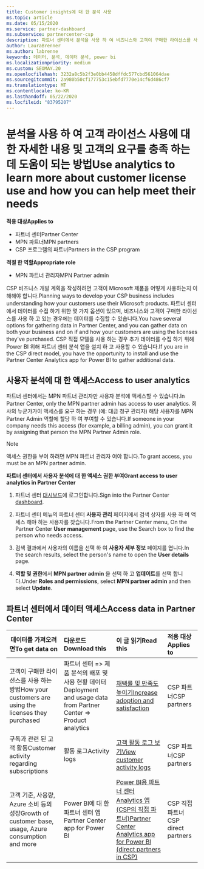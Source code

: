```yaml
---
title: Customer insights에 대 한 분석 사용
ms.topic: article
ms.date: 05/15/2020
ms.service: partner-dashboard
ms.subservice: partnercenter-csp
description: 파트너 센터에서 분석을 사용 하 여 비즈니스와 고객이 구매한 라이선스를 사용 하는 방법을 더 잘 이해 하는 방법을 알아보세요.
author: LauraBrenner
ms.author: labrenne
keywords: 데이터, 분석, 데이터 분석, power bi
ms.localizationpriority: medium
ms.custom: SEOMAY.20
ms.openlocfilehash: 3232a8c5b2f3e0bb4458dffdc577cbd561064dae
ms.sourcegitcommit: 2a980b50cf177753c15ebfd7770e14cf6d486cf7
ms.translationtype: MT
ms.contentlocale: ko-KR
ms.lasthandoff: 05/22/2020
ms.locfileid: "83795207"
---
```

# <a name="use-analytics-to-learn-more-about-customer-license-use-and-how-you-can-help-meet-their-needs"></a><span data-ttu-id="2dac7-104">분석을 사용 하 여 고객 라이선스 사용에 대 한 자세한 내용 및 고객의 요구를 충족 하는 데 도움이 되는 방법</span><span class="sxs-lookup"><span data-stu-id="2dac7-104">Use analytics to learn more about customer license use and how you can help meet their needs</span></span>

<span data-ttu-id="2dac7-105">**적용 대상**</span><span class="sxs-lookup"><span data-stu-id="2dac7-105">**Applies to**</span></span>

- <span data-ttu-id="2dac7-106">파트너 센터</span><span class="sxs-lookup"><span data-stu-id="2dac7-106">Partner Center</span></span>
- <span data-ttu-id="2dac7-107">MPN 파트너</span><span class="sxs-lookup"><span data-stu-id="2dac7-107">MPN partners</span></span>
- <span data-ttu-id="2dac7-108">CSP 프로그램의 파트너</span><span class="sxs-lookup"><span data-stu-id="2dac7-108">Partners in the CSP program</span></span>

<span data-ttu-id="2dac7-109">**적절 한 역할**</span><span class="sxs-lookup"><span data-stu-id="2dac7-109">**Appropriate role**</span></span>

- <span data-ttu-id="2dac7-110">MPN 파트너 관리자</span><span class="sxs-lookup"><span data-stu-id="2dac7-110">MPN Partner admin</span></span>

<span data-ttu-id="2dac7-111">CSP 비즈니스 개발 계획을 작성하려면 고객이 Microsoft 제품을 어떻게 사용하는지 이해해야 합니다.</span><span class="sxs-lookup"><span data-stu-id="2dac7-111">Planning ways to develop your CSP business includes understanding how your customers use their Microsoft products.</span></span> <span data-ttu-id="2dac7-112">파트너 센터에서 데이터를 수집 하기 위한 몇 가지 옵션이 있으며, 비즈니스와 고객이 구매한 라이선스를 사용 하 고 있는 경우에는 데이터를 수집할 수 있습니다.</span><span class="sxs-lookup"><span data-stu-id="2dac7-112">You have several options for gathering data in Partner Center, and you can gather data on both your business and on if and how your customers are using the licenses they've purchased.</span></span> <span data-ttu-id="2dac7-113">CSP 직접 모델을 사용 하는 경우 추가 데이터를 수집 하기 위해 Power BI 위해 파트너 센터 분석 앱을 설치 하 고 사용할 수 있습니다.</span><span class="sxs-lookup"><span data-stu-id="2dac7-113">If you are in the CSP direct model, you have the opportunity to install and use the Partner Center Analytics app for Power BI to gather additional data.</span></span>

## <a name="access-to-user-analytics"></a><span data-ttu-id="2dac7-114">사용자 분석에 대 한 액세스</span><span class="sxs-lookup"><span data-stu-id="2dac7-114">Access to user analytics</span></span>

<span data-ttu-id="2dac7-115">파트너 센터에서는 MPN 파트너 관리자만 사용자 분석에 액세스할 수 있습니다.</span><span class="sxs-lookup"><span data-stu-id="2dac7-115">In Partner Center, only the MPN partner admin has access to user analytics.</span></span> <span data-ttu-id="2dac7-116">회사의 누군가가이 액세스를 요구 하는 경우 (예: 대금 청구 관리자) 해당 사용자를 MPN Partner Admin 역할에 할당 하 여 부여할 수 있습니다.</span><span class="sxs-lookup"><span data-stu-id="2dac7-116">If someone in your company needs this access (for example, a billing admin), you can grant it by assigning that person the MPN Partner Admin role.</span></span>

>[!NOTE] 
><span data-ttu-id="2dac7-117">액세스 권한을 부여 하려면 MPN 파트너 관리자 여야 합니다.</span><span class="sxs-lookup"><span data-stu-id="2dac7-117">To grant access, you must be an MPN partner admin.</span></span>

<span data-ttu-id="2dac7-118">**파트너 센터에서 사용자 분석에 대 한 액세스 권한 부여**</span><span class="sxs-lookup"><span data-stu-id="2dac7-118">**Grant access to user analytics in Partner Center**</span></span> 

1. <span data-ttu-id="2dac7-119">파트너 센터 [대시보드](https://partner.microsoft.com/dashboard)에 로그인합니다.</span><span class="sxs-lookup"><span data-stu-id="2dac7-119">Sign into the Partner Center [dashboard](https://partner.microsoft.com/dashboard).</span></span>

2. <span data-ttu-id="2dac7-120">파트너 센터 메뉴의 파트너 센터 **사용자 관리** 페이지에서 검색 상자를 사용 하 여 액세스 해야 하는 사용자를 찾습니다.</span><span class="sxs-lookup"><span data-stu-id="2dac7-120">From the Partner Center menu, On the Partner Center **User management** page, use the Search box to find the person who needs access.</span></span>
2.  <span data-ttu-id="2dac7-121">검색 결과에서 사용자의 이름을 선택 하 여 **사용자 세부 정보** 페이지를 엽니다.</span><span class="sxs-lookup"><span data-stu-id="2dac7-121">In the search results, select the person's name to open the **User details** page.</span></span>
3.  <span data-ttu-id="2dac7-122">**역할 및 권한**에서 **MPN partner admin** 을 선택 하 고 **업데이트**를 선택 합니다.</span><span class="sxs-lookup"><span data-stu-id="2dac7-122">Under **Roles and permissions**, select **MPN partner admin** and then select **Update**.</span></span>

 
## <a name="access-data-in-partner-center"></a><span data-ttu-id="2dac7-123">파트너 센터에서 데이터 액세스</span><span class="sxs-lookup"><span data-stu-id="2dac7-123">Access data in Partner Center</span></span>

|<span data-ttu-id="2dac7-124">**데이터를 가져오려면**</span><span class="sxs-lookup"><span data-stu-id="2dac7-124">**To get data on**</span></span>   |<span data-ttu-id="2dac7-125">**다운로드**</span><span class="sxs-lookup"><span data-stu-id="2dac7-125">**Download this**</span></span>   |<span data-ttu-id="2dac7-126">**이 글 읽기**</span><span class="sxs-lookup"><span data-stu-id="2dac7-126">**Read this**</span></span>   | <span data-ttu-id="2dac7-127">**적용 대상**</span><span class="sxs-lookup"><span data-stu-id="2dac7-127">**Applies to**</span></span>    |
|---------------------|:-----------------------|:---------------|:--------------|
|<span data-ttu-id="2dac7-128">고객이 구매한 라이선스를 사용 하는 방법</span><span class="sxs-lookup"><span data-stu-id="2dac7-128">How your customers are using the licenses they purchased</span></span>   |<span data-ttu-id="2dac7-129">파트너 센터 => 제품 분석의 배포 및 사용 현황 데이터</span><span class="sxs-lookup"><span data-stu-id="2dac7-129">Deployment and usage data from Partner Center => Product analytics</span></span>   |[<span data-ttu-id="2dac7-130">채택률 및 만족도 높이기</span><span class="sxs-lookup"><span data-stu-id="2dac7-130">Increase adoption and satisfaction</span></span>](increasing-adoption-and-satisfaction.md)|<span data-ttu-id="2dac7-131">CSP 파트너</span><span class="sxs-lookup"><span data-stu-id="2dac7-131">CSP partners</span></span>|
|<span data-ttu-id="2dac7-132">구독과 관련 된 고객 활동</span><span class="sxs-lookup"><span data-stu-id="2dac7-132">Customer activity regarding subscriptions</span></span>   |<span data-ttu-id="2dac7-133">활동 로그</span><span class="sxs-lookup"><span data-stu-id="2dac7-133">Activity logs</span></span>   |[<span data-ttu-id="2dac7-134">고객 활동 로그 보기</span><span class="sxs-lookup"><span data-stu-id="2dac7-134">View customer activity logs</span></span>](activity-logs.md)|<span data-ttu-id="2dac7-135">CSP 파트너</span><span class="sxs-lookup"><span data-stu-id="2dac7-135">CSP partners</span></span>   |
|<span data-ttu-id="2dac7-136">고객 기준, 사용량, Azure 소비 등의 성장</span><span class="sxs-lookup"><span data-stu-id="2dac7-136">Growth of customer base, usage, Azure consumption and more</span></span>   |<span data-ttu-id="2dac7-137">Power BI에 대 한 파트너 센터 앱</span><span class="sxs-lookup"><span data-stu-id="2dac7-137">Partner Center app for Power BI</span></span>   |[<span data-ttu-id="2dac7-138">Power BI용 파트너 센터 Analytics 앱(CSP의 직접 파트너)</span><span class="sxs-lookup"><span data-stu-id="2dac7-138">Partner Center Analytics app for Power BI (direct partners in CSP)</span></span>](power-bi-app-for-direct-partners.md)|<span data-ttu-id="2dac7-139">CSP 직접 파트너</span><span class="sxs-lookup"><span data-stu-id="2dac7-139">CSP direct partners</span></span>|






